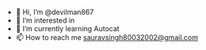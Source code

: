 - 👋 Hi, I’m @devilman867
- 👀 I’m interested in 
- 🌱 I’m currently learning Autocat
- 📫 How to reach me sauravsingh80032002@gmail.com 


